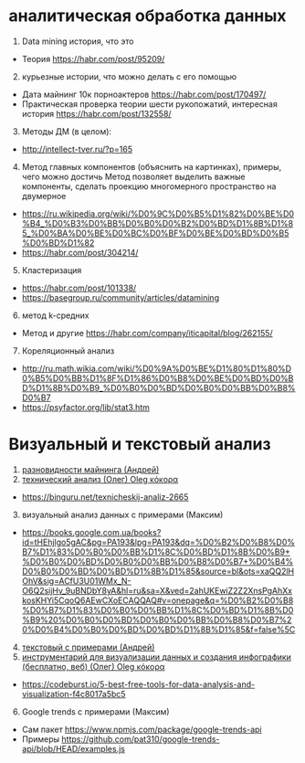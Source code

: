 # аналитическая обработка данных
1. Data mining история, что это
  * Теория https://habr.com/post/95209/
2. курьезные истории, что можно делать с его помощью
  * Дата майнинг 10к порноактеров https://habr.com/post/170497/
  * Практическая проверка теории шести рукопожатий, интересная история https://habr.com/post/132558/
3. Методы ДМ (в целом):
  * http://intellect-tver.ru/?p=165
 4. Метод главных компонентов (объяснить на картинках), примеры, чего можно достичь
   Метод позволяет выделить важные компоненты, сделать проекцию многомерного пространство на двумерное
  * https://ru.wikipedia.org/wiki/%D0%9C%D0%B5%D1%82%D0%BE%D0%B4_%D0%B3%D0%BB%D0%B0%D0%B2%D0%BD%D1%8B%D1%85_%D0%BA%D0%BE%D0%BC%D0%BF%D0%BE%D0%BD%D0%B5%D0%BD%D1%82
  * https://habr.com/post/304214/
 5. Кластеризация
  * https://habr.com/post/101338/
  * https://basegroup.ru/community/articles/datamining
 6. метод k-средних
  * Метод и другие https://habr.com/company/iticapital/blog/262155/
 7. Кореляционный анализ
  * http://ru.math.wikia.com/wiki/%D0%9A%D0%BE%D1%80%D1%80%D0%B5%D0%BB%D1%8F%D1%86%D0%B8%D0%BE%D0%BD%D0%BD%D1%8B%D0%B9_%D0%B0%D0%BD%D0%B0%D0%BB%D0%B8%D0%B7
  * https://psyfactor.org/lib/stat3.htm

# Визуальный и текстовый анализ 
1. [разновидности майнинга (Андрей)](/TextAnalysis.md)
2. [технический анализ (Олег)  Oleg κόκορα](/TechAnal.md)
  * https://binguru.net/texnicheskij-analiz-2665
3. визуальный анализ данных с примерами (Максим)
  * https://books.google.com.ua/books?id=tHEhjlgo5gAC&pg=PA193&lpg=PA193&dq=%D0%B2%D0%B8%D0%B7%D1%83%D0%B0%D0%BB%D1%8C%D0%BD%D1%8B%D0%B9+%D0%B0%D0%BD%D0%B0%D0%BB%D0%B8%D0%B7+%D0%B4%D0%B0%D0%BD%D0%BD%D1%8B%D1%85&source=bl&ots=xaQQ2lHOhV&sig=ACfU3U01WMx_N-O6Q2sijHv_9uBNDbY8yA&hl=ru&sa=X&ved=2ahUKEwiZ2Z2XnsPgAhXxkosKHYi5CqoQ6AEwCXoECAQQAQ#v=onepage&q=%D0%B2%D0%B8%D0%B7%D1%83%D0%B0%D0%BB%D1%8C%D0%BD%D1%8B%D0%B9%20%D0%B0%D0%BD%D0%B0%D0%BB%D0%B8%D0%B7%20%D0%B4%D0%B0%D0%BD%D0%BD%D1%8B%D1%85&f=false%5C
4. [текстовый с примерами (Андрей)](/TextAnalysis.md)
5. [инструментарий для визуализации данных и создания инфографики (бесплатно, веб)   (Олег)  Oleg κόκορα](/AnalTools.md)
  * https://codeburst.io/5-best-free-tools-for-data-analysis-and-visualization-f4c8017a5bc5
6. Google trends с примерами (Максим)
  * Сам пакет https://www.npmjs.com/package/google-trends-api
  * Примеры https://github.com/pat310/google-trends-api/blob/HEAD/examples.js

